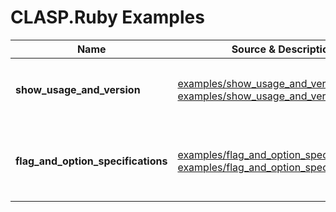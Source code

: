 # CLASP.Ruby Examples

|Name|Source & Description|Summary|
|---|---|---|
|**show_usage_and_version**|[examples/show_usage_and_version.rb](/examples/show_usage_and_version.rb)<br/>[examples/show_usage_and_version.md](/examples/show_usage_and_version.md)|Simple example supporting ```--help``` and ```--version```|
|**flag_and_option_specifications**|[examples/flag_and_option_specifications.rb](/examples/flag_and_option_specifications.rb)<br/>[examples/flag_and_option_specifications.md](/examples/flag_and_option_specifications.md)|Example illustrating various kinds of *flag* and *option* specifications|

